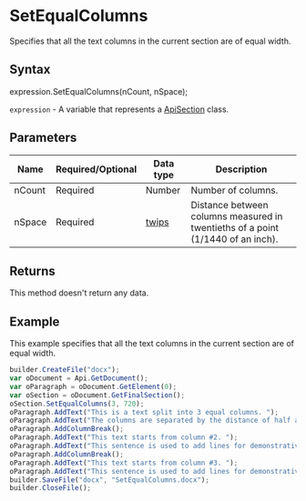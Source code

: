 # SetEqualColumns

Specifies that all the text columns in the current section are of equal width.

## Syntax

expression.SetEqualColumns(nCount, nSpace);

`expression` - A variable that represents a [ApiSection](../ApiSection.md) class.

## Parameters

| **Name** | **Required/Optional** | **Data type** | **Description** |
| ------------- | ------------- | ------------- | ------------- |
| nCount | Required | Number | Number of columns. |
| nSpace | Required | [twips](../../../Enumerations/twips.md)  | Distance between columns measured in twentieths of a point (1/1440 of an inch). |

## Returns

This method doesn't return any data.

## Example

This example specifies that all the text columns in the current section are of equal width.

```javascript
builder.CreateFile("docx");
var oDocument = Api.GetDocument();
var oParagraph = oDocument.GetElement(0);
var oSection = oDocument.GetFinalSection();
oSection.SetEqualColumns(3, 720);
oParagraph.AddText("This is a text split into 3 equal columns. ");
oParagraph.AddText("The columns are separated by the distance of half an inch.");
oParagraph.AddColumnBreak();
oParagraph.AddText("This text starts from column #2. ");
oParagraph.AddText("This sentence is used to add lines for demonstrative purposes.");
oParagraph.AddColumnBreak();
oParagraph.AddText("This text starts from column #3. ");
oParagraph.AddText("This sentence is used to add lines for demonstrative purposes.");
builder.SaveFile("docx", "SetEqualColumns.docx");
builder.CloseFile();
```